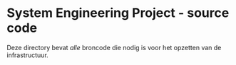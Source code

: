 # System Engineering Project - source code

Deze directory bevat *alle* broncode die nodig is voor het opzetten van de infrastructuur. 

<!--
Zorg zelf voor een duidelijke directorystructuur en voeg hieronder een inhoudstafel toe.
-->
